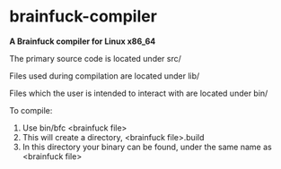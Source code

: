 # brainfuck-compiler
**A Brainfuck compiler for Linux x86_64**

The primary source code is located under src/

Files used during compilation are located under lib/

Files which the user is intended to interact with are located under bin/

To compile:
1. Use bin/bfc \<brainfuck file\>
2. This will create a directory, \<brainfuck file\>.build
3. In this directory your binary can be found, under the same name as \<brainfuck file\>
